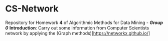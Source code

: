 # CS-Network
Repository for Homework __4__ of Algorithmic Methods for Data Mining - *__Group 0__*
__Introduction__: Carry out some information from Computer Scientists network by applying the (Graph methods)[https://networkx.github.io/]
